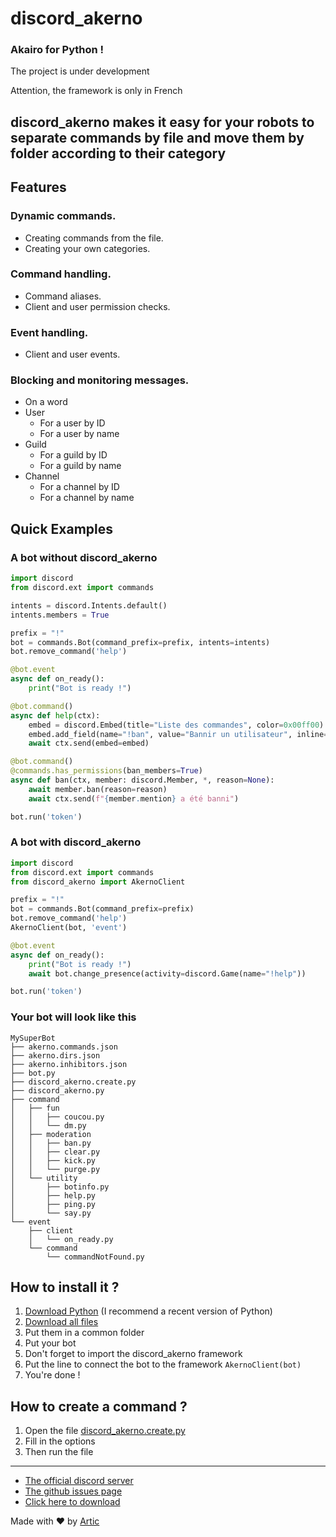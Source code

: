 # discord_akerno

### Akairo for Python !

The project is under development

Attention, the framework is only in French 

## discord_akerno makes it easy for your robots to separate commands by file and move them by folder according to their category

## Features

### Dynamic commands.
- Creating commands from the file.
- Creating your own categories.
### Command handling.
- Command aliases.
- Client and user permission checks.
### Event handling.
- Client and user events.
### Blocking and monitoring messages.
- On a word
- User
    - For a user by ID
    - For a user by name
- Guild
    - For a guild by ID
    - For a guild by name
- Channel
    - For a channel by ID
    - For a channel by name

## Quick Examples

### A bot without discord_akerno
```python
import discord
from discord.ext import commands

intents = discord.Intents.default()
intents.members = True

prefix = "!"
bot = commands.Bot(command_prefix=prefix, intents=intents)
bot.remove_command('help')

@bot.event
async def on_ready():
    print("Bot is ready !")

@bot.command()
async def help(ctx):
    embed = discord.Embed(title="Liste des commandes", color=0x00ff00)
    embed.add_field(name="!ban", value="Bannir un utilisateur", inline=False)
    await ctx.send(embed=embed)

@bot.command()
@commands.has_permissions(ban_members=True)
async def ban(ctx, member: discord.Member, *, reason=None):
    await member.ban(reason=reason)
    await ctx.send(f"{member.mention} a été banni")

bot.run('token')
```

### A bot with discord_akerno
```python
import discord
from discord.ext import commands
from discord_akerno import AkernoClient

prefix = "!"
bot = commands.Bot(command_prefix=prefix)
bot.remove_command('help')
AkernoClient(bot, 'event')

@bot.event
async def on_ready():
    print("Bot is ready !")
    await bot.change_presence(activity=discord.Game(name="!help"))

bot.run('token')
```

### Your bot will look like this

```
MySuperBot
├── akerno.commands.json
├── akerno.dirs.json
├── akerno.inhibitors.json
├── bot.py
├── discord_akerno.create.py
├── discord_akerno.py
├── command
│   ├── fun
│   │   ├── coucou.py
│   │   └── dm.py
│   ├── moderation
│   │   ├── ban.py
│   │   ├── clear.py
│   │   ├── kick.py
│   │   └── purge.py
│   └── utility
│       ├── botinfo.py
│       ├── help.py
│       ├── ping.py
│       └── say.py
└── event
    ├── client
    │   └── on_ready.py
    └── command
        └── commandNotFound.py

```

## How to install it ?

1. [Download Python](https://www.python.org/downloads/) (I recommend a recent version of Python)
2. [Download all files](https://github.com/ArticOff/discord_akerno/archive/refs/heads/main.zip)
3. Put them in a common folder
4. Put your bot
5. Don't forget to import the discord_akerno framework
6. Put the line to connect the bot to the framework `AkernoClient(bot)`
7. You're done !

## How to create a command ?

1. Open the file [discord_akerno.create.py](https://github.com/Help-Python-Group-FR/discord_akerno/blob/main/discord_akerno.create.py)
2. Fill in the options
3. Then run the file

***

- [The official discord server](https://discord.com/invite/h7YFnP45jv)
- [The github issues page](https://github.com/ArticOff/discord_akerno/issues)
- [Click here to download](https://github.com/ArticOff/discord_akerno/archive/refs/heads/main.zip)

Made with ❤️ by [Artic](https://discord.com/users/855783629047988274)
